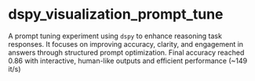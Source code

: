 # dspy_visualization_prompt_tune
A prompt tuning experiment using `dspy` to enhance reasoning task responses. It focuses on improving accuracy, clarity, and engagement in answers through structured prompt optimization. Final accuracy reached 0.86 with interactive, human-like outputs and efficient performance (~149 it/s)

